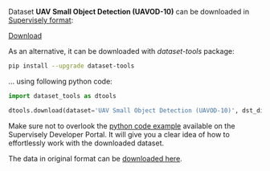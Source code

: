 Dataset **UAV Small Object Detection (UAVOD-10)** can be downloaded in [Supervisely format](https://developer.supervisely.com/api-references/supervisely-annotation-json-format):

 [Download](https://assets.supervisely.com/supervisely-supervisely-assets-public/teams_storage/j/1/o1/93r6uoS5RgywxBOkRd2YX9I7coFLrANBsVL1Dt46P9kECCke48rujMTQnNXBikp3QtZsVKuiRDMPPFKuUUp6uxXb4DgoJM89IAuEjGQ7NWddFZ2IQOk25JBtlAH2.tar)

As an alternative, it can be downloaded with *dataset-tools* package:
``` bash
pip install --upgrade dataset-tools
```

... using following python code:
``` python
import dataset_tools as dtools

dtools.download(dataset='UAV Small Object Detection (UAVOD-10)', dst_dir='~/dataset-ninja/')
```
Make sure not to overlook the [python code example](https://developer.supervisely.com/getting-started/python-sdk-tutorials/iterate-over-a-local-project) available on the Supervisely Developer Portal. It will give you a clear idea of how to effortlessly work with the downloaded dataset.

The data in original format can be [downloaded here](https://www.kaggle.com/datasets/sovitrath/uav-small-object-detection-dataset/download?datasetVersionNumber=1).